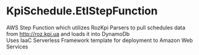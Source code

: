 # KpiSchedule.EtlStepFunction

AWS Step Function which utilizes RozKpi Parsers to pull schedules data from http://roz.kpi.ua and loads it into DynamoDb  
Uses IaaC Serverless Framework template for deployment to Amazon Web Services
